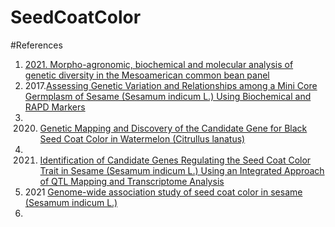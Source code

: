 # SeedCoatColor

#References

1. [2021. Morpho-agronomic, biochemical and molecular analysis of genetic diversity in the Mesoamerican common bean panel](https://www.ncbi.nlm.nih.gov/pmc/articles/PMC8062103/pdf/pone.0249858.pdf)
2. 2017.[Assessing Genetic Variation and Relationships among a Mini Core Germplasm of Sesame (Sesamum indicum L.) Using Biochemical and RAPD Markers](https://www.scirp.org/journal/paperinformation.aspx?paperid=73898)
3. 2020. [Genetic Mapping and Discovery of the Candidate Gene for Black Seed Coat Color in Watermelon (Citrullus lanatus)](https://www.frontiersin.org/articles/10.3389/fpls.2019.01689/full)
4. 2021. [Identification of Candidate Genes Regulating the Seed Coat Color Trait in Sesame (Sesamum indicum L.) Using an Integrated Approach of QTL Mapping and Transcriptome Analysis](https://www.frontiersin.org/articles/10.3389/fgene.2021.700469/full)
5. 2021 [Genome-wide association study of seed coat color in sesame (Sesamum indicum L.)](https://journals.plos.org/plosone/article?id=10.1371/journal.pone.0251526)
6. 
